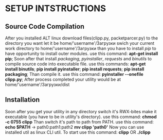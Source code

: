 # **SETUP INTSTRUCTIONS**

## **Source Code Compilation** 
After you installed ALT linux download files(clipp.py, packetparcer.py) to the directory you want let it be home/'username'/Загрузки swich your current work directory to home/'username'/Загрузки than you have to install *pip* to have opportunity to install outer modules. use this command:
**apt-get install pip**;
Soon after that install *packaging*, *pyinstaller*, *requests* and *binutils* to compile source code into executable file. use this commands:
**apt-get install binutils**;
**pip install pyinstaller**;
**pip install requests**;
**pip install packaging**;
Than compile it. use this command:
**pyinstaller --onefile clipp.py**;
After process completed your utility would be at home/'username'/Загрузки/dist

## **Installation** ##
Soon after you get your utility in any directory switch it's RWX-bites make it executable (you have to be in utility's directory). use this command:
**chmod -c 0755 clipp**
Than switch it's path to path from PATH. use this command:
**echo $PATH** -> path0:path1:path2
**mv clipp 'path0'**
Now you can use installed util as linux CLI util. To start use this command:
**clipp** OR **./clipp**


